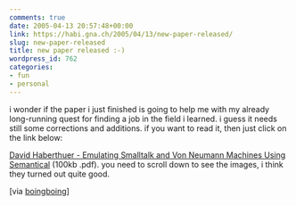 ```yaml
---
comments: true
date: 2005-04-13 20:57:48+00:00
link: https://habi.gna.ch/2005/04/13/new-paper-released/
slug: new-paper-released
title: new paper released :-)
wordpress_id: 762
categories:
- fun
- personal
---
```



i wonder if the paper i just finished is going to help me with my already long-running quest for finding a job in the field i learned. i guess it needs still some corrections and additions. if you want to read it, then just click on the link below:
  
[David Haberthuer - Emulating Smalltalk and Von Neumann Machines Using Semantical](https://habi.gna.ch/blog/images/habipaper.pdf) (100kb .pdf). you need to scroll down to see the images, i think they turned out quite good.



[via [boingboing](https://boingboing.net/2005/04/13/gpled_code_generates.html)]

